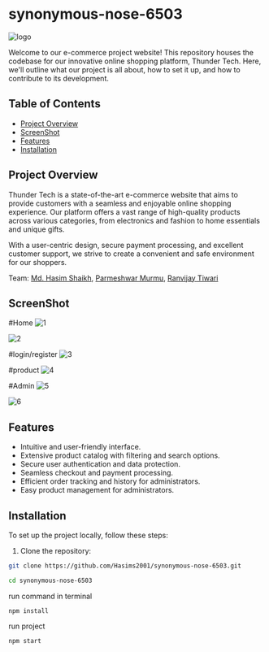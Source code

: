# synonymous-nose-6503

![logo](https://github.com/Hasims2001/synonymous-nose-6503/assets/58412185/444eef4b-bc96-4174-9bc5-04e1988e627a)

Welcome to our e-commerce project website! This repository houses the codebase for our innovative online shopping platform, Thunder Tech. Here, we'll outline what our project is all about, how to set it up, and how to contribute to its development.

## Table of Contents
- [Project Overview](#project-overview)
- [ScreenShot](#screenshot)
- [Features](#features)
- [Installation](#installation)


## Project Overview
Thunder Tech is a state-of-the-art e-commerce website that aims to provide customers with a seamless and enjoyable online shopping experience. Our platform offers a vast range of high-quality products across various categories, from electronics and fashion to home essentials and unique gifts.

With a user-centric design, secure payment processing, and excellent customer support, we strive to create a convenient and safe environment for our shoppers.

Team: [Md. Hasim Shaikh](https://github.com/Hasims2001), [Parmeshwar Murmu](https://github.com/ParmeshwarMurmu), [Ranvijay Tiwari](https://github.com/RanvijayTiwari)



## ScreenShot
#Home
![1](https://github.com/Hasims2001/synonymous-nose-6503/assets/58412185/69b51c7e-f018-4b51-8832-3095ed116fb8)

![2](https://github.com/Hasims2001/synonymous-nose-6503/assets/58412185/3b55771c-4693-4950-8b7a-64e5d0078523)

#login/register
![3](https://github.com/Hasims2001/synonymous-nose-6503/assets/58412185/4ebb8d6a-e9b6-4aaf-8e7f-3478746f8367)

#product
![4](https://github.com/Hasims2001/synonymous-nose-6503/assets/58412185/4cccf5cb-cfba-4e40-ab55-c5bc1c84ca1d)


#Admin
![5](https://github.com/Hasims2001/synonymous-nose-6503/assets/58412185/280675e0-cdb8-4f80-ad6b-4d657a69467c)

![6](https://github.com/Hasims2001/synonymous-nose-6503/assets/58412185/9490c3a0-8318-46c8-9c19-52f4df5a5e13)


## Features
- Intuitive and user-friendly interface.
- Extensive product catalog with filtering and search options.
- Secure user authentication and data protection.
- Seamless checkout and payment processing.
- Efficient order tracking and history for administrators.
- Easy product management for administrators.

## Installation
To set up the project locally, follow these steps:

1. Clone the repository:

```bash
git clone https://github.com/Hasims2001/synonymous-nose-6503.git
```

```bash
cd synonymous-nose-6503
```

run command in terminal
```
npm install
```

run project
```
npm start
```
